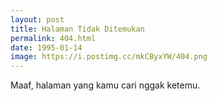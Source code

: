```yaml
---
layout: post
title: Halaman Tidak Ditemukan
permalink: 404.html
date: 1995-01-14
image: https://i.postimg.cc/mkCByxYW/404.png
---
```


Maaf, halaman yang kamu cari nggak ketemu.